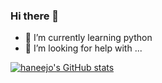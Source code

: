 ### Hi there 👋

- 🌱 I’m currently learning python
- 🤔 I’m looking for help with ...

[![haneejo's GitHub stats](https://github-readme-stats.vercel.app/api?username=haneejo)](https://github.com/haneejo/github-readme-stats)

<!--
**haneejo/haneejo** is a ✨ _special_ ✨ repository because its `README.md` (this file) appears on your GitHub profile.

Here are some ideas to get you started:

- 🔭 I’m currently working on ...
- 🌱 I’m currently learning ...
- 👯 I’m looking to collaborate on ...
- 🤔 I’m looking for help with ...
- 💬 Ask me about ...
- 📫 How to reach me: ...
- 😄 Pronouns: ...
- ⚡ Fun fact: ...
-->
